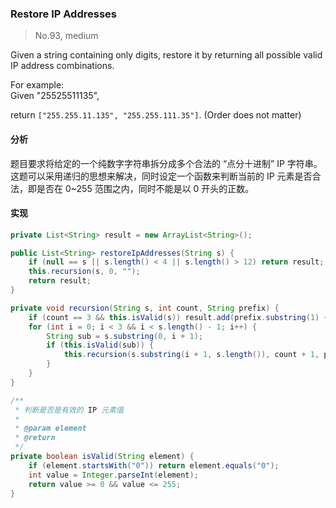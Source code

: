 ### Restore IP Addresses

> No.93, medium

Given a string containing only digits, restore it by returning all possible valid IP address combinations.

For example:  
Given "25525511135",

return `["255.255.11.135", "255.255.111.35"]`. (Order does not matter)

#### 分析

题目要求将给定的一个纯数字字符串拆分成多个合法的 “点分十进制” IP 字符串。这题可以采用递归的思想来解决，同时设定一个函数来判断当前的 IP 元素是否合法，即是否在 0~255 范围之内，同时不能是以 0 开头的正数。

#### 实现

```java
private List<String> result = new ArrayList<String>();

public List<String> restoreIpAddresses(String s) {
    if (null == s || s.length() < 4 || s.length() > 12) return result;
    this.recursion(s, 0, "");
    return result;
}

private void recursion(String s, int count, String prefix) {
    if (count == 3 && this.isValid(s)) result.add(prefix.substring(1) + "." + s);
    for (int i = 0; i < 3 && i < s.length() - 1; i++) {
        String sub = s.substring(0, i + 1);
        if (this.isValid(sub)) {
            this.recursion(s.substring(i + 1, s.length()), count + 1, prefix + "." + sub);
        }
    }
}

/**
 * 判断是否是有效的 IP 元素值
 *
 * @param element
 * @return
 */
private boolean isValid(String element) {
    if (element.startsWith("0")) return element.equals("0");
    int value = Integer.parseInt(element);
    return value >= 0 && value <= 255;
}
```